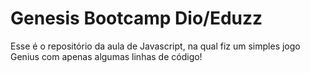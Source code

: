 # Genesis Bootcamp Dio/Eduzz

Esse é o repositório da aula de Javascript, na qual fiz um simples jogo Genius com apenas algumas linhas de código! 

